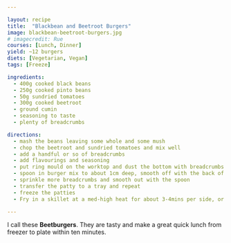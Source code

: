 ```yaml
---

layout: recipe
title:  "Blackbean and Beetroot Burgers"
image: blackbean-beetroot-burgers.jpg
# imagecredit: Rue
courses: [Lunch, Dinner]
yield: ~12 burgers
diets: [Vegetarian, Vegan]
tags: [Freeze]

ingredients:
  - 400g cooked black beans
  - 250g cooked pinto beans
  - 50g sundried tomatoes
  - 300g cooked beetroot
  - ground cumin
  - seasoning to taste
  - plenty of breadcrumbs

directions:
  - mash the beans leaving some whole and some mush
  - chop the beetroot and sundried tomatoes and mix well
  - add a handful or so of breadcrumbs
  - add flavourings and seasoning
  - put ring mould on the worktop and dust the bottom with breadcrumbs
  - spoon in burger mix to about 1cm deep, smooth off with the back of a spoon
  - sprinkle more breadcrumbs and smooth out with the spoon
  - transfer the patty to a tray and repeat
  - freeze the patties
  - Fry in a skillet at a med-high heat for about 3-4mins per side, or until lightly browned.

---
```


I call these **Beetburgers**. They are tasty and make a great quick lunch from freezer to plate within ten minutes.
